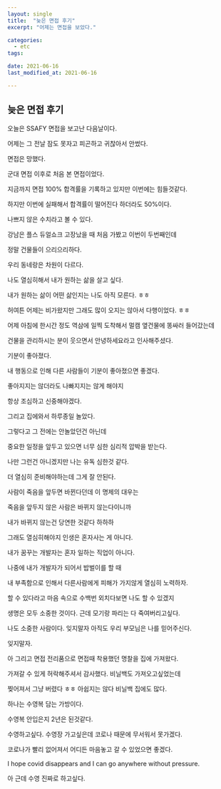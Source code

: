 ```yaml
---
layout: single
title:  "늦은 면접 후기"
excerpt: "어제는 면접을 보았다."

categories:
  - etc
tags:

date: 2021-06-16
last_modified_at: 2021-06-16

---
```


## 늦은 면접 후기

오늘은 SSAFY 면접을 보고난 다음날이다.

어제는 그 전날 잠도 못자고 피곤하고 귀찮아서 안썼다.

면접은 망했다. 

군대 면접 이후로 처음 본 면접이었다. 

지금까지 면접 100% 합격률을 기록하고 있지만 이번에는 힘들것같다.

하지만 이번에 실패해서 합격률이 떨어진다 하더라도 50%이다.

나쁘지 않은 수치라고 볼 수 있다. 

강남은 플스 듀얼쇼크 고장났을 때 처음 가봤고 이번이 두번째인데

정말 건물들이 으리으리하다.

우리 동네랑은 차원이 다르다. 

나도 열심히해서 내가 원하는 삶을 살고 싶다.

내가 원하는 삶이 어떤 삶인지는 나도 아직 모른다. ㅎㅎ

허여튼 어제는 비가왔지만 그래도 많이 오지는 않아서 다행이었다. ㅎㅎ

어제 아침에 한시간 정도 역삼에 일찍 도착해서 멀캠 옆건물에 똥싸러 들어갔는데

건물을 관리하시는 분이 웃으면서 안녕하세요라고 인사해주셨다.

기분이 좋아졌다. 

내 행동으로 인해 다른 사람들이 기분이 좋아졌으면 좋겠다.

좋아지지는 않더라도 나빠지지는 않게 해야지 

항상 조심하고 신중해야겠다.

그리고 집에와서 하루종일 놀았다.

그렇다고 그 전에는 안놀았던건 아닌데 

중요한 일정을 앞두고 있으면 너무 심한 심리적 압박을 받는다.

나만 그런건 아니겠지만 나는 유독 심한것 같다. 

더 열심히 준비해야하는데 그게 잘 안된다. 

사람이 죽음을 앞두면 바뀐다던데 이 명제의 대우는 

죽음을 앞두지 않은 사람은 바뀌지 않는다이니까

내가 바뀌지 않는건 당연한 것같다 하하하

그래도 열심히해야지 인생은 혼자사는 게 아니다.

내가 꿈꾸는 개발자는 혼자 일하는 직업이 아니다.

나중에 내가 개발자가 되어서 밥벌이를 할 때

내 부족함으로 인해서 다른사람에게 피해가 가지않게 열심히 노력하자.

할 수 있다라고 마음 속으로 수백번 외치다보면 나도 할 수 있겠지

생명은 모두 소중한 것이다. 근데 모기랑 파리는 다 죽여버리고싶다.

나도 소중한 사람이다. 잊지말자 아직도 우리 부모님은 나를 믿어주신다.

잊지말자.

아 그리고 면접 전리품으로 면접때 착용했던 명찰을 집에 가져왔다.

가져갈 수 있게 허락해주셔서 감사했다. 비닐백도 가져오고싶었는데

찢어져서 그냥 버렸다 ㅎㅎ 아쉽지는 않다 비닐백 집에도 많다.

하나는 수영복 담는 가방이다.

수영복 안입은지 2년은 된것같다. 

수영하고싶다. 수영장 가고싶은데 코로나 때문에 무서워서 못가겠다.

코로나가 빨리 없어져서 어디든 마음놓고 갈 수 있었으면 좋겠다.

I hope covid disappears and I can go anywhere without pressure.

아 근데 수영 진짜로 하고싶다. 

